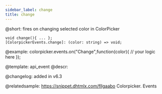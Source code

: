```yaml
---
sidebar_label: change
title: change
---          
```


@short: fires on changing selected color in ColorPicker

```todoapi
void change(){ ... };
[ColorpickerEvents.change]: (color: string) => void;
```

@example:
colorpicker.events.on("Change",function(color){
	// your logic here
});



@template: api_event
@descr:


@changelog: added in v6.3

@relatedsample: https://snippet.dhtmlx.com/fllgaabo	Colorpicker. Events